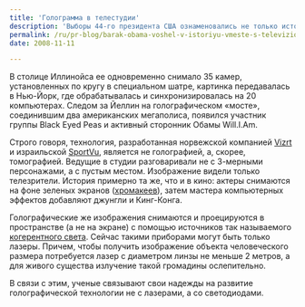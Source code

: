 ```yaml
---
title: 'Голограмма в телестудии'
description: 'Выборы 44-го президента США ознаменовались не только историческими итогами, но и рождением новой коммуникационной технологии: передачей на расстояние объемной телевизионной картинки.'
permalink: /ru/pr-blog/barak-obama-voshel-v-istoriyu-vmeste-s-televizionnoy-gologrammoy
date: 2008-11-11

---
```

<p>В столице Иллинойса ее одновременно снимало 35 камер, установленных по кругу в специальном шатре, картинка передавалась в Нью-Йорк, где обрабатывалась и синхронизировалась на 20 компьютерах. Следом за Йеллин на голографическом «мосте», соединившим два американских мегаполиса, появился участник группы Black Eyed Peas и активный сторонник Обамы Will.I.Am.</p>
<p>Строго говоря, технология, разработанная норвежской компанией <a href="https://www.vizrt.com/" target="_blank" rel="noopener noreferrer">Vizrt</a> и израильской <a href="https://www.sportvu.com/" target="_blank" rel="noopener noreferrer">SportVu</a>, является не голографией, а, скорее, томографией. Ведущие в студии разговаривали не с 3-мерными персонажами, а с пустым местом. Изображение видели только телезрители. История примерно та же, что и в кино: актеры снимаются на фоне зеленых экранов (<a href="https://ru.wikipedia.org/wiki/%D0%A5%D1%80%D0%BE%D0%BC%D0%B0%D0%BA%D0%B5%D0%B9" target="_blank" rel="noopener noreferrer">хромакеев</a>), затем мастера компьютерных эффектов добавляют джунгли и Кинг-Конга.</p>
<p>Голографические же изображения снимаются и проецируются в пространстве (а не на экране) с помощью источников так называемого <a href="https://slovari.yandex.ru/dict/bse/article/00035/47400.htm?text=%D0%BA%D0%BE%D0%B3%D0%B5%D1%80%D0%B5%D0%BD%D1%82%D0%BD%D0%BE%D1%81%D1%82%D1%8C" target="_blank" rel="noopener noreferrer">когерентного света</a>. Сейчас такими приборами могут быть только лазеры. Причем, чтобы получить изображение объекта человеческого размера потребуется лазер с диаметром линзы не меньше 2 метров, а для живого существа излучение такой громадины ослепительно.</p>
<p>В связи с этим, ученые связывают свои надежды на развитие голографической технологии не с лазерами, а со светодиодами.</p>

